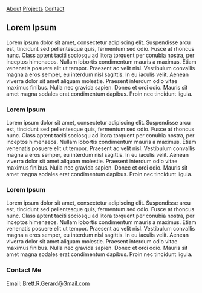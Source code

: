 [About](#about) [Projects](#projects) [Contact](#contact)

## Lorem Ipsum

Lorem ipsum dolor sit amet, consectetur adipiscing elit. Suspendisse arcu est, tincidunt sed pellentesque quis, fermentum sed odio. Fusce at rhoncus nunc. Class aptent taciti sociosqu ad litora torquent per conubia nostra, per inceptos himenaeos. Nullam lobortis condimentum mauris a maximus. Etiam venenatis posuere elit ut tempor. Praesent ac velit nisl. Vestibulum convallis magna a eros semper, eu interdum nisl sagittis. In eu iaculis velit. Aenean viverra dolor sit amet aliquam molestie. Praesent interdum odio vitae maximus finibus. Nulla nec gravida sapien. Donec et orci odio. Mauris sit amet magna sodales erat condimentum dapibus. Proin nec tincidunt ligula. 

### Lorem Ipsum

Lorem ipsum dolor sit amet, consectetur adipiscing elit. Suspendisse arcu est, tincidunt sed pellentesque quis, fermentum sed odio. Fusce at rhoncus nunc. Class aptent taciti sociosqu ad litora torquent per conubia nostra, per inceptos himenaeos. Nullam lobortis condimentum mauris a maximus. Etiam venenatis posuere elit ut tempor. Praesent ac velit nisl. Vestibulum convallis magna a eros semper, eu interdum nisl sagittis. In eu iaculis velit. Aenean viverra dolor sit amet aliquam molestie. Praesent interdum odio vitae maximus finibus. Nulla nec gravida sapien. Donec et orci odio. Mauris sit amet magna sodales erat condimentum dapibus. Proin nec tincidunt ligula. 

### Lorem Ipsum

Lorem ipsum dolor sit amet, consectetur adipiscing elit. Suspendisse arcu est, tincidunt sed pellentesque quis, fermentum sed odio. Fusce at rhoncus nunc. Class aptent taciti sociosqu ad litora torquent per conubia nostra, per inceptos himenaeos. Nullam lobortis condimentum mauris a maximus. Etiam venenatis posuere elit ut tempor. Praesent ac velit nisl. Vestibulum convallis magna a eros semper, eu interdum nisl sagittis. In eu iaculis velit. Aenean viverra dolor sit amet aliquam molestie. Praesent interdum odio vitae maximus finibus. Nulla nec gravida sapien. Donec et orci odio. Mauris sit amet magna sodales erat condimentum dapibus. Proin nec tincidunt ligula. 

### Contact Me
Email: Brett.R.Gerard@Gmail.com

